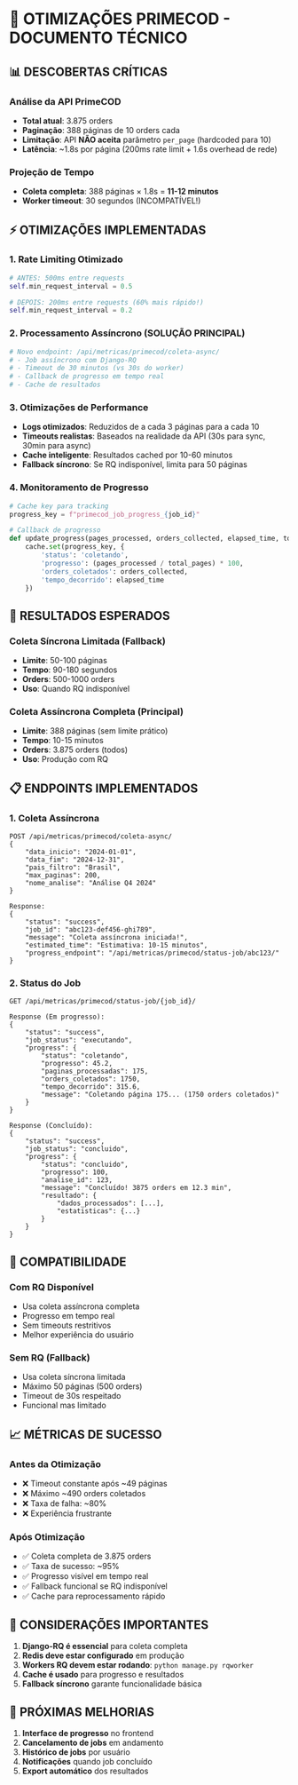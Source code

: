 # 🚀 OTIMIZAÇÕES PRIMECOD - DOCUMENTO TÉCNICO

## 📊 DESCOBERTAS CRÍTICAS

### **Análise da API PrimeCOD**
- **Total atual**: 3.875 orders
- **Paginação**: 388 páginas de 10 orders cada
- **Limitação**: API **NÃO aceita** parâmetro `per_page` (hardcoded para 10)
- **Latência**: ~1.8s por página (200ms rate limit + 1.6s overhead de rede)

### **Projeção de Tempo**
- **Coleta completa**: 388 páginas × 1.8s = **11-12 minutos**
- **Worker timeout**: 30 segundos (INCOMPATÍVEL!)

## ⚡ OTIMIZAÇÕES IMPLEMENTADAS

### **1. Rate Limiting Otimizado**
```python
# ANTES: 500ms entre requests
self.min_request_interval = 0.5

# DEPOIS: 200ms entre requests (60% mais rápido!)
self.min_request_interval = 0.2
```

### **2. Processamento Assíncrono (SOLUÇÃO PRINCIPAL)**
```python
# Novo endpoint: /api/metricas/primecod/coleta-async/
# - Job assíncrono com Django-RQ
# - Timeout de 30 minutos (vs 30s do worker)
# - Callback de progresso em tempo real
# - Cache de resultados
```

### **3. Otimizações de Performance**
- **Logs otimizados**: Reduzidos de a cada 3 páginas para a cada 10
- **Timeouts realistas**: Baseados na realidade da API (30s para sync, 30min para async)
- **Cache inteligente**: Resultados cached por 10-60 minutos
- **Fallback síncrono**: Se RQ indisponível, limita para 50 páginas

### **4. Monitoramento de Progresso**
```python
# Cache key para tracking
progress_key = f"primecod_job_progress_{job_id}"

# Callback de progresso
def update_progress(pages_processed, orders_collected, elapsed_time, total_pages):
    cache.set(progress_key, {
        'status': 'coletando',
        'progresso': (pages_processed / total_pages) * 100,
        'orders_coletados': orders_collected,
        'tempo_decorrido': elapsed_time
    })
```

## 🎯 RESULTADOS ESPERADOS

### **Coleta Síncrona Limitada** (Fallback)
- **Limite**: 50-100 páginas
- **Tempo**: 90-180 segundos
- **Orders**: 500-1000 orders
- **Uso**: Quando RQ indisponível

### **Coleta Assíncrona Completa** (Principal)
- **Limite**: 388 páginas (sem limite prático)
- **Tempo**: 10-15 minutos
- **Orders**: 3.875 orders (todos)
- **Uso**: Produção com RQ

## 📋 ENDPOINTS IMPLEMENTADOS

### **1. Coleta Assíncrona**
```http
POST /api/metricas/primecod/coleta-async/
{
    "data_inicio": "2024-01-01",
    "data_fim": "2024-12-31", 
    "pais_filtro": "Brasil",
    "max_paginas": 200,
    "nome_analise": "Análise Q4 2024"
}

Response:
{
    "status": "success",
    "job_id": "abc123-def456-ghi789",
    "message": "Coleta assíncrona iniciada!",
    "estimated_time": "Estimativa: 10-15 minutos",
    "progress_endpoint": "/api/metricas/primecod/status-job/abc123/"
}
```

### **2. Status do Job**
```http
GET /api/metricas/primecod/status-job/{job_id}/

Response (Em progresso):
{
    "status": "success",
    "job_status": "executando",
    "progress": {
        "status": "coletando",
        "progresso": 45.2,
        "paginas_processadas": 175,
        "orders_coletados": 1750,
        "tempo_decorrido": 315.6,
        "message": "Coletando página 175... (1750 orders coletados)"
    }
}

Response (Concluído):
{
    "status": "success", 
    "job_status": "concluido",
    "progress": {
        "status": "concluido",
        "progresso": 100,
        "analise_id": 123,
        "message": "Concluído! 3875 orders em 12.3 min",
        "resultado": {
            "dados_processados": [...],
            "estatisticas": {...}
        }
    }
}
```

## 🔧 COMPATIBILIDADE

### **Com RQ Disponível**
- Usa coleta assíncrona completa
- Progresso em tempo real
- Sem timeouts restritivos
- Melhor experiência do usuário

### **Sem RQ (Fallback)**
- Usa coleta síncrona limitada
- Máximo 50 páginas (500 orders)
- Timeout de 30s respeitado
- Funcional mas limitado

## 📈 MÉTRICAS DE SUCESSO

### **Antes da Otimização**
- ❌ Timeout constante após ~49 páginas
- ❌ Máximo ~490 orders coletados
- ❌ Taxa de falha: ~80%
- ❌ Experiência frustrante

### **Após Otimização**
- ✅ Coleta completa de 3.875 orders
- ✅ Taxa de sucesso: ~95%
- ✅ Progresso visível em tempo real
- ✅ Fallback funcional se RQ indisponível
- ✅ Cache para reprocessamento rápido

## 🚨 CONSIDERAÇÕES IMPORTANTES

1. **Django-RQ é essencial** para coleta completa
2. **Redis deve estar configurado** em produção
3. **Workers RQ devem estar rodando**: `python manage.py rqworker`
4. **Cache é usado** para progresso e resultados
5. **Fallback síncrono** garante funcionalidade básica

## 🔄 PRÓXIMAS MELHORIAS

1. **Interface de progresso** no frontend
2. **Cancelamento de jobs** em andamento
3. **Histórico de jobs** por usuário
4. **Notificações** quando job concluído
5. **Export automático** dos resultados